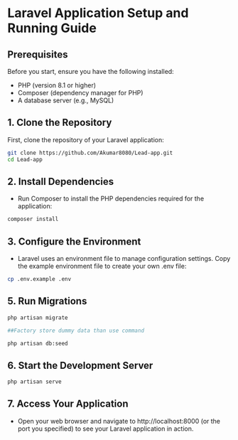 # Laravel Application Setup and Running Guide

## Prerequisites

Before you start, ensure you have the following installed:
- PHP (version 8.1 or higher)
- Composer (dependency manager for PHP)
- A database server (e.g., MySQL)
## 1. Clone the Repository

First, clone the repository of your Laravel application:

```bash
git clone https://github.com/Akumar8080/Lead-app.git
cd Lead-app
```
## 2. Install Dependencies

 - Run Composer to install the PHP dependencies required for the application:

```bash
composer install

```

## 3. Configure the Environment

 - Laravel uses an environment file to manage configuration settings. Copy the example environment file to create your own .env file:

 ```bash
cp .env.example .env

```

## 5. Run Migrations

```bash
php artisan migrate

##Factory store dummy data than use command

php artisan db:seed

```

## 6. Start the Development Server

```bash
php artisan serve

```

## 7. Access Your Application

 - Open your web browser and navigate to http://localhost:8000 (or the port you specified) to see your Laravel application in action.